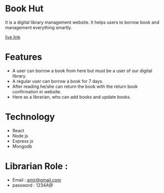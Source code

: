 # Book Hut
It is a digital library management website. It helps users to borrow book and management everything smartly.

[live link](https://book-hut-digital-library.netlify.app)

# Features
* A user can borrow a book from here but must be a user of our digital library.
* A regular user can borrow a book for 7 days.
* After reading he/she can return the book with the return book confirmation in website.
* Here as a librarian, who can add books and update books.

# Technology
* React
* Node js
* Express js
* Mongodb

# Librarian Role :
- Email : amir@gmail.com
- password : 1234A@